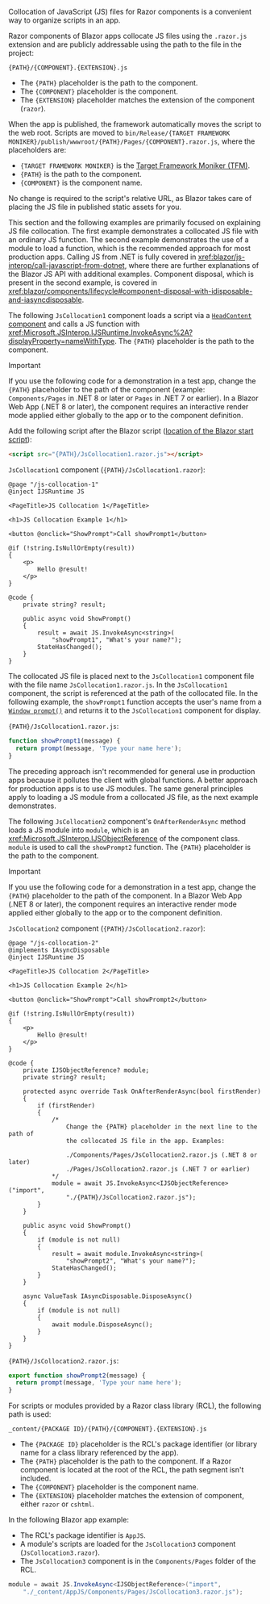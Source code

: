 Collocation of JavaScript (JS) files for Razor components is a convenient way to organize scripts in an app.

Razor components of Blazor apps collocate JS files using the `.razor.js` extension and are publicly addressable using the path to the file in the project:

`{PATH}/{COMPONENT}.{EXTENSION}.js`

* The `{PATH}` placeholder is the path to the component.
* The `{COMPONENT}` placeholder is the component.
* The `{EXTENSION}` placeholder matches the extension of the component (`razor`).

When the app is published, the framework automatically moves the script to the web root. Scripts are moved to `bin/Release/{TARGET FRAMEWORK MONIKER}/publish/wwwroot/{PATH}/Pages/{COMPONENT}.razor.js`, where the placeholders are:

* `{TARGET FRAMEWORK MONIKER}` is the [Target Framework Moniker (TFM)](/dotnet/standard/frameworks).
* `{PATH}` is the path to the component.
* `{COMPONENT}` is the component name.

No change is required to the script's relative URL, as Blazor takes care of placing the JS file in published static assets for you.

This section and the following examples are primarily focused on explaining JS file collocation. The first example demonstrates a collocated JS file with an ordinary JS function. The second example demonstrates the use of a module to load a function, which is the recommended approach for most production apps. Calling JS from .NET is fully covered in <xref:blazor/js-interop/call-javascript-from-dotnet>, where there are further explanations of the Blazor JS API with additional examples. Component disposal, which is present in the second example, is covered in <xref:blazor/components/lifecycle#component-disposal-with-idisposable-and-iasyncdisposable>.

The following `JsCollocation1` component loads a script via a [`HeadContent` component](xref:blazor/components/control-head-content) and calls a JS function with <xref:Microsoft.JSInterop.IJSRuntime.InvokeAsync%2A?displayProperty=nameWithType>. The `{PATH}` placeholder is the path to the component.

> [!IMPORTANT]
> If you use the following code for a demonstration in a test app, change the `{PATH}` placeholder to the path of the component (example: `Components/Pages` in .NET 8 or later or `Pages` in .NET 7 or earlier). In a Blazor Web App (.NET 8 or later), the component requires an interactive render mode applied either globally to the app or to the component definition.

Add the following script after the Blazor script ([location of the Blazor start script](xref:blazor/project-structure#location-of-the-blazor-script)):

```html
<script src="{PATH}/JsCollocation1.razor.js"></script>
```

`JsCollocation1` component (`{PATH}/JsCollocation1.razor`):

```razor
@page "/js-collocation-1"
@inject IJSRuntime JS

<PageTitle>JS Collocation 1</PageTitle>

<h1>JS Collocation Example 1</h1>

<button @onclick="ShowPrompt">Call showPrompt1</button>

@if (!string.IsNullOrEmpty(result))
{
    <p>
        Hello @result!
    </p>
}

@code {
    private string? result;

    public async void ShowPrompt()
    {
        result = await JS.InvokeAsync<string>(
            "showPrompt1", "What's your name?");
        StateHasChanged();
    }
}
```

The collocated JS file is placed next to the `JsCollocation1` component file with the file name `JsCollocation1.razor.js`. In the `JsCollocation1` component, the script is referenced at the path of the collocated file. In the following example, the `showPrompt1` function accepts the user's name from a [`Window prompt()`](https://developer.mozilla.org/docs/Web/API/Window/prompt) and returns it to the `JsCollocation1` component for display.

`{PATH}/JsCollocation1.razor.js`:

```javascript
function showPrompt1(message) {
  return prompt(message, 'Type your name here');
}
```

The preceding approach isn't recommended for general use in production apps because it pollutes the client with global functions. A better approach for production apps is to use JS modules. The same general principles apply to loading a JS module from a collocated JS file, as the next example demonstrates.

The following `JsCollocation2` component's `OnAfterRenderAsync` method loads a JS module into `module`, which is an <xref:Microsoft.JSInterop.IJSObjectReference> of the component class. `module` is used to call the `showPrompt2` function. The `{PATH}` placeholder is the path to the component.

> [!IMPORTANT]
> If you use the following code for a demonstration in a test app, change the `{PATH}` placeholder to the path of the component. In a Blazor Web App (.NET 8 or later), the component requires an interactive render mode applied either globally to the app or to the component definition.

`JsCollocation2` component (`{PATH}/JsCollocation2.razor`):

```razor
@page "/js-collocation-2"
@implements IAsyncDisposable
@inject IJSRuntime JS

<PageTitle>JS Collocation 2</PageTitle>

<h1>JS Collocation Example 2</h1>

<button @onclick="ShowPrompt">Call showPrompt2</button>

@if (!string.IsNullOrEmpty(result))
{
    <p>
        Hello @result!
    </p>
}

@code {
    private IJSObjectReference? module;
    private string? result;

    protected async override Task OnAfterRenderAsync(bool firstRender)
    {
        if (firstRender)
        {
            /*
                Change the {PATH} placeholder in the next line to the path of
                the collocated JS file in the app. Examples:

                ./Components/Pages/JsCollocation2.razor.js (.NET 8 or later)
                ./Pages/JsCollocation2.razor.js (.NET 7 or earlier)
            */
            module = await JS.InvokeAsync<IJSObjectReference>("import",
                "./{PATH}/JsCollocation2.razor.js");
        }
    }

    public async void ShowPrompt()
    {
        if (module is not null)
        {
            result = await module.InvokeAsync<string>(
                "showPrompt2", "What's your name?");
            StateHasChanged();
        }
    }

    async ValueTask IAsyncDisposable.DisposeAsync()
    {
        if (module is not null)
        {
            await module.DisposeAsync();
        }
    }
}
```

`{PATH}/JsCollocation2.razor.js`:

```javascript
export function showPrompt2(message) {
  return prompt(message, 'Type your name here');
}
```

For scripts or modules provided by a Razor class library (RCL), the following path is used:

`_content/{PACKAGE ID}/{PATH}/{COMPONENT}.{EXTENSION}.js`

* The `{PACKAGE ID}` placeholder is the RCL's package identifier (or library name for a class library referenced by the app).
* The `{PATH}` placeholder is the path to the component. If a Razor component is located at the root of the RCL, the path segment isn't included.
* The `{COMPONENT}` placeholder is the component name.
* The `{EXTENSION}` placeholder matches the extension of component, either `razor` or `cshtml`.

In the following Blazor app example:

* The RCL's package identifier is `AppJS`.
* A module's scripts are loaded for the `JsCollocation3` component (`JsCollocation3.razor`).
* The `JsCollocation3` component is in the `Components/Pages` folder of the RCL.

```csharp
module = await JS.InvokeAsync<IJSObjectReference>("import", 
    "./_content/AppJS/Components/Pages/JsCollocation3.razor.js");
```
